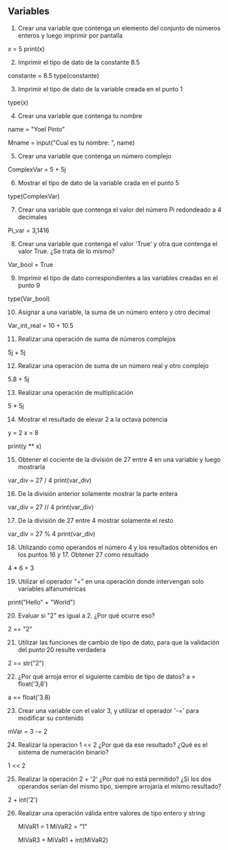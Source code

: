 ## Variables

1) Crear una variable que contenga un elemento del conjunto de números enteros y luego imprimir por pantalla

x = 5
print(x)

2) Imprimir el tipo de dato de la constante 8.5

constante = 8.5
type(constante)

3) Imprimir el tipo de dato de la variable creada en el punto 1

type(x)

4) Crear una variable que contenga tu nombre

name = "Yoel Pinto"

Mname = input("Cual es tu nombre: ", name)

5) Crear una variable que contenga un número complejo

ComplexVar = 5 + 5j

6) Mostrar el tipo de dato de la variable crada en el punto 5

type(ComplexVar)

7) Crear una variable que contenga el valor del número Pi redondeado a 4 decimales

Pi_var = 3,1416

8) Crear una variable que contenga el valor 'True' y otra que contenga el valor True. ¿Se trata de lo mismo?

Var_bool = True

9) Imprimir el tipo de dato correspondientes a las variables creadas en el punto 9

type(Var_bool)

10) Asignar a una variable, la suma de un número entero y otro decimal

Var_int_real = 10 + 10.5

11) Realizar una operación de suma de números complejos

5j + 5j

12) Realizar una operación de suma de un número real y otro complejo

5.8 + 5j

13) Realizar una operación de multiplicación

5 * 5j

14) Mostrar el resultado de elevar 2 a la octava potencia

y = 2
x = 8

print(y ** x)

15) Obtener el cociente de la división de 27 entre 4 en una variable y luego mostrarla

var_div = 27 / 4
print(var_div)   

16) De la división anterior solamente mostrar la parte entera

var_div = 27 // 4
print(var_div)

17) De la división de 27 entre 4 mostrar solamente el resto

var_div = 27 % 4
print(var_div)

18) Utilizando como operandos el número 4 y los resultados obtenidos en los puntos 16 y 17. Obtener 27 como resultado

4 * 6 + 3

19) Utilizar el operador "+" en una operación donde intervengan solo variables alfanuméricas

print("Hello" + "World")

20) Evaluar si "2" es igual a 2. ¿Por qué ocurre eso?

2 == "2"

21) Utilizar las funciones de cambio de tipo de dato, para que la validación del punto 20 resulte verdadera

2 == str("2")

22) ¿Por qué arroja error el siguiente cambio de tipo de datos? a = float('3,8')

a == float('3.8)

23) Crear una variable con el valor 3, y utilizar el operador '-=' para modificar su contenido

mVar = 3 -= 2

24) Realizar la operacion 1 << 2 ¿Por qué da ese resultado? ¿Qué es el sistema de numeración binario?

1 << 2

25) Realizar la operación 2 + '2' ¿Por qué no está permitido? ¿Si los dos operandos serían del mismo tipo, 
siempre arrojaría el mismo resultado?

2 + int('2')

26) Realizar una operación válida entre valores de tipo entero y string

    MiVaR1 = 1
    MiVaR2 = "1"

    MiVaR3 = MiVaR1 + int(MiVaR2)

